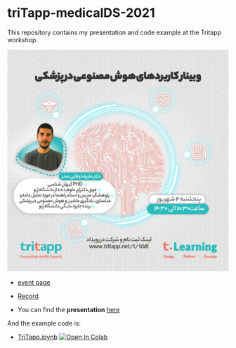 # triTapp-medicalDS-2021
This repository contains my presentation and code example at the Tritapp workshop.


<p align="center">
  <img src="poster.jpeg" width="800"/>
</p>

- [event page](https://www.learning.tritapp.net/event/6114cc862fc2fc6ee6efaf6d)

- [Record]() 

- You can find the **presentation**  [here](https://github.com/vafaei-ar/triTapp-medicalDS-2021/blob/master/triTaap.pdf)

And the example code is:
- [TriTapp.ipynb](https://github.com/vafaei-ar/triTapp-medicalDS-2021/blob/master/TriTapp.ipynb) [![Open In Colab](https://colab.research.google.com/assets/colab-badge.svg)](https://colab.research.google.com/github/vafaei-ar/triTapp-medicalDS-2021/blob/master/TriTapp.ipynb)

